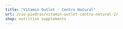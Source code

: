 ```yaml
---
title: "Vitamin Outlet - Centro Natural"
url: /rio-piedras/vitamin-outlet-centro-natural-2/
shop: nutrition supplements
---
```

